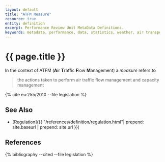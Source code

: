 ```yaml
---
layout: default
title: "ATFM Measure"
resource: true
entity: definition
excerpt: Performance Review Unit MetaData Definitions.
keywords: metadata, performance, data, statistics, weather, air transport, flights, europe, ATFM measure, delay, regulation
---
```

# {{ page.title }}

In the context of ATFM (**A**ir **T**raffic **F**low **M**anagement) a *measure* refers to

> the actions taken to perform air traffic flow management and capacity management

{% cite eu:255/2010 --file legislation %}


## See Also

* [Regulation]({{ "/references/definition/regulation.html"| prepend: site.baseurl | prepend: site.url }})


## References

{% bibliography --cited --file legislation %}

